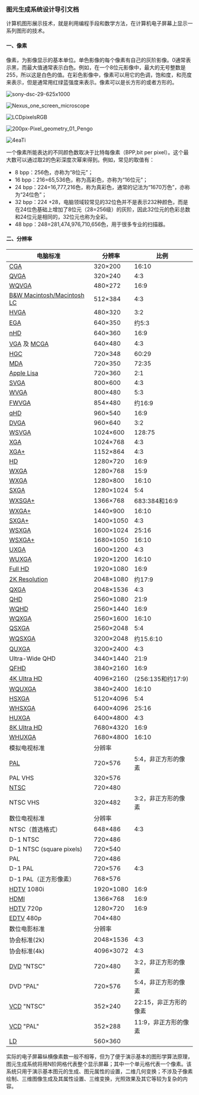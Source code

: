 ### 图元生成系统设计导引文档

计算机图形展示技术，就是利用编程手段和数学方法，在计算机电子屏幕上显示一系列图形的技术。

#### 一、像素

像素，为影像显示的基本单位。单色影像的每个像素有自己的灰阶影像。0通常表示黑，而最大值通常表示白色。例如，在一个8位元影像中，最大的无号整数是255，所以这是白色的值。在彩色影像中，像素可以用它的色调，饱和度，和亮度来表示，但是通常用红绿蓝强度来表示。像素可以是长方形的或者方形的。

![sony-dsc-29-625x1000](C:\Users\Administrator\Desktop\GraphElementGenerationSYS\images\sony-dsc-29-625x1000.jpg)

![Nexus_one_screen_microscope](C:\Users\Administrator\Desktop\GraphElementGenerationSYS\images\Nexus_one_screen_microscope.jpg)

![LCDpixelsRGB](C:\Users\Administrator\Desktop\GraphElementGenerationSYS\images\LCDpixelsRGB.jpg)

![200px-Pixel_geometry_01_Pengo](C:\Users\Administrator\Desktop\GraphElementGenerationSYS\images\200px-Pixel_geometry_01_Pengo.jpg)

![4eaTi](C:\Users\Administrator\Desktop\GraphElementGenerationSYS\images\4eaTi.jpg)

一个像素所能表达的不同颜色数取决于比特每像素（BPP,bit per pixel）。这个最大数可以通过取2的色彩深度次幂来得到。例如，常见的取值有：

- 8 bpp：256色，亦称为“8位元”；
- 16 bpp：216=65,536色，称为高彩色，亦称为“16位元”；
- 24 bpp：224=16,777,216色，称为真彩色，通常的记法为“1670万色”，亦称为“24位色”；
- 32 bpp：224 +28，电脑领域较常见的32位色并不是表示232种颜色，而是在24位色基础上增加了8位元（28=256级）的灰阶，因此32位元的色彩总数和24位元是相同的，32位元也称为全彩。
- 48 bpp：248=281,474,976,710,656色，用于很多专业的扫描器。




#### 二、分辨率

| 电脑标准                                     | 分辨率       | 比例              |
| ---------------------------------------- | --------- | --------------- |
| [CGA](https://zh.wikipedia.org/wiki/%E5%BD%A9%E8%89%B2%E5%9B%BE%E5%BD%A2%E9%80%82%E9%85%8D%E5%99%A8) | 320×200   | 16:10           |
| [QVGA](https://zh.wikipedia.org/wiki/QVGA) | 320×240   | 4:3             |
| [WQVGA](https://zh.wikipedia.org/w/index.php?title=WQVGA&action=edit&redlink=1) | 480×272   | 16:9            |
| [B&W Macintosh/Macintosh LC](https://zh.wikipedia.org/wiki/Mac%E9%9B%BB%E8%85%A6) | 512×384   | 4:3             |
| [HVGA](https://zh.wikipedia.org/wiki/%E8%A7%86%E9%A2%91%E5%9B%BE%E5%BD%A2%E9%98%B5%E5%88%97) | 480×320   | 3:2             |
| [EGA](https://zh.wikipedia.org/w/index.php?title=Enhanced_Graphics_Adapter&action=edit&redlink=1) | 640×350   | 约5:3            |
| [nHD](https://zh.wikipedia.org/w/index.php?title=NHD&action=edit&redlink=1) | 640×360   | 16:9            |
| [VGA](https://zh.wikipedia.org/wiki/VGA) 及 [MCGA](https://zh.wikipedia.org/wiki/%E5%A4%9A%E8%89%B2%E5%9B%BE%E5%BD%A2%E9%80%82%E9%85%8D%E5%99%A8) | 640×480   | 4:3             |
| [HGC](https://zh.wikipedia.org/wiki/%E5%92%8C%E8%A8%98%E7%92%B0%E7%90%83%E9%9B%BB%E8%A8%8A) | 720×348   | 60:29           |
| [MDA](https://zh.wikipedia.org/wiki/%E5%8D%95%E8%89%B2%E6%98%BE%E7%A4%BA%E9%80%82%E9%85%8D%E5%99%A8) | 720×350   | 72:35           |
| [Apple Lisa](https://zh.wikipedia.org/wiki/Apple_Lisa) | 720×360   | 2:1             |
| [SVGA](https://zh.wikipedia.org/wiki/SVGA) | 800×600   | 4:3             |
| [WVGA](https://zh.wikipedia.org/wiki/WVGA) | 800×480   | 5:3             |
| [FWVGA](https://zh.wikipedia.org/wiki/FWVGA) | 854×480   | 约16:9           |
| [qHD](https://zh.wikipedia.org/wiki/QHD) | 960×540   | 16:9            |
| [DVGA](https://zh.wikipedia.org/w/index.php?title=DVGA&action=edit&redlink=1) | 960×640   | 3:2             |
| [WSVGA](https://zh.wikipedia.org/w/index.php?title=WSVGA&action=edit&redlink=1) | 1024×600  | 128:75          |
| [XGA](https://zh.wikipedia.org/wiki/XGA) | 1024×768  | 4:3             |
| [XGA+](https://zh.wikipedia.org/w/index.php?title=XGA%2B&action=edit&redlink=1) | 1152×864  | 4:3             |
| [HD](https://zh.wikipedia.org/wiki/HD)   | 1280×720  | 16:9            |
| [WXGA](https://zh.wikipedia.org/wiki/WXGA) | 1280×768  | 15:9            |
| [WXGA](https://zh.wikipedia.org/wiki/WXGA) | 1280×800  | 16:10           |
| [SXGA](https://zh.wikipedia.org/wiki/SXGA) | 1280×1024 | 5:4             |
| [WXSGA+](https://zh.wikipedia.org/w/index.php?title=WXSGA%2B&action=edit&redlink=1) | 1366×768  | 683:384和16:9    |
| [WXGA+](https://zh.wikipedia.org/w/index.php?title=WXGA%2B&action=edit&redlink=1) | 1440×900  | 16:10           |
| [SXGA+](https://zh.wikipedia.org/wiki/SXGA%2B) | 1400×1050 | 4:3             |
| [WSXGA](https://zh.wikipedia.org/w/index.php?title=WSXGA&action=edit&redlink=1) | 1600×1024 | 25:16           |
| [WSXGA+](https://zh.wikipedia.org/w/index.php?title=WSXGA%2B&action=edit&redlink=1) | 1680×1050 | 16:10           |
| [UXGA](https://zh.wikipedia.org/wiki/UXGA) | 1600×1200 | 4:3             |
| [WUXGA](https://zh.wikipedia.org/wiki/WUXGA) | 1920×1200 | 16:10           |
| [Full HD](https://zh.wikipedia.org/wiki/Full_HD) | 1920×1080 | 16:9            |
| [2K Resolution](https://zh.wikipedia.org/wiki/2K%E8%A7%A3%E6%9E%90%E5%BA%A6) | 2048×1080 | 约17:9           |
| [QXGA](https://zh.wikipedia.org/wiki/QXGA) | 2048×1536 | 4:3             |
| [QHD](https://zh.wikipedia.org/wiki/QHD) | 2560×1080 | 21:9            |
| [WQHD](https://zh.wikipedia.org/w/index.php?title=WQHD&action=edit&redlink=1) | 2560×1440 | 16:9            |
| [WQXGA](https://zh.wikipedia.org/w/index.php?title=WQXGA&action=edit&redlink=1) | 2560×1600 | 16:10           |
| [QSXGA](https://zh.wikipedia.org/w/index.php?title=QSXGA&action=edit&redlink=1) | 2560×2048 | 5:4             |
| [WQSXGA](https://zh.wikipedia.org/w/index.php?title=WQSXGA&action=edit&redlink=1) | 3200×2048 | 约15.6:10        |
| [QUXGA](https://zh.wikipedia.org/w/index.php?title=QUXGA&action=edit&redlink=1) | 3200×2400 | 4:3             |
| Ultra-Wide QHD                           | 3440×1440 | 21:9            |
| [QFHD](https://zh.wikipedia.org/w/index.php?title=QFHD&action=edit&redlink=1) | 3840×2160 | 16:9            |
| [4K Ultra HD](https://zh.wikipedia.org/wiki/4K%E8%A7%A3%E6%9E%90%E5%BA%A6) | 4096×2160 | (256:135和约17:9) |
| [WQUXGA](https://zh.wikipedia.org/w/index.php?title=WQUXGA&action=edit&redlink=1) | 3840×2400 | 16:10           |
| [HSXGA](https://zh.wikipedia.org/w/index.php?title=HSXGA&action=edit&redlink=1) | 5120×4096 | 5:4             |
| [WHSXGA](https://zh.wikipedia.org/w/index.php?title=WHSXGA&action=edit&redlink=1) | 6400×4096 | 25:16           |
| [HUXGA](https://zh.wikipedia.org/w/index.php?title=HUXGA&action=edit&redlink=1) | 6400×4800 | 4:3             |
| [8K Ultra HD](https://zh.wikipedia.org/wiki/%E8%B6%85%E9%AB%98%E7%95%AB%E8%B3%AA%E9%9B%BB%E8%A6%96) | 7680×4320 | 16:9            |
| [WHUXGA](https://zh.wikipedia.org/w/index.php?title=WHUXGA&action=edit&redlink=1) | 7680×4800 | 16:10           |
| 模拟电视标准                                   | 分辨率       |                 |
| [PAL](https://zh.wikipedia.org/wiki/PAL%E5%88%B6%E5%BC%8F) | 720×576   | 5:4，非正方形的像素     |
| PAL VHS                                  | 320×576   |                 |
| [NTSC](https://zh.wikipedia.org/wiki/NTSC) | 720×480   |                 |
| NTSC VHS                                 | 320×482   | 3:2，非正方形的像素     |
| 数位电视标准                                   | 分辨率       |                 |
| NTSC（首选格式）                               | 648×486   | 4:3             |
| D-1 NTSC                                 | 720×486   |                 |
| D-1 NTSC (square pixels)                 | 720×540   |                 |
| PAL                                      | 720×486   |                 |
| D-1 PAL                                  | 720×576   | 4:3             |
| D-1 PAL（正方形像素）                           | 768×576   |                 |
| [HDTV](https://zh.wikipedia.org/wiki/HDTV) 1080i | 1920×1080 | 16:9            |
| [HDMI](https://zh.wikipedia.org/wiki/HDMI) | 1366×768  | 16:9            |
| [HDTV](https://zh.wikipedia.org/wiki/HDTV) 720p | 1280×720  | 16:9            |
| [EDTV](https://zh.wikipedia.org/w/index.php?title=EDTV&action=edit&redlink=1) 480p | 704×480   |                 |
| 数位电影标准                                   | 分辨率       |                 |
| 协会标准(2k)                                 | 2048×1536 | 4:3             |
| 协会标准(4k)                                 | 4096×3072 | 4:3             |
| [DVD](https://zh.wikipedia.org/wiki/DVD) "NTSC" | 720×480   | 3:2，非正方形的像素     |
| DVD "PAL"                                | 720×576   | 5:4，非正方形的像素     |
| [VCD](https://zh.wikipedia.org/wiki/VCD) "NTSC" | 352×240   | 22:15，非正方形的像素   |
| [VCD](https://zh.wikipedia.org/wiki/VCD) "PAL" | 352×288   | 11:9，非正方形的像素    |
| [LD](https://zh.wikipedia.org/wiki/LD)   | 560×360   |                 |

实际的电子屏幕纵横像素数一般不相等，但为了便于演示基本的图形学算法原理，图元生成系统将用N阶网格代表整个显示屏幕；其中一个单元格代表一个像素。该系统只用于演示基本图元的生成、图元属性的设置，二维几何变换；不涉及子像素绘制、三维图像生成及其属性设置、三维变换，光照效果及其它等较为复杂的内容。

